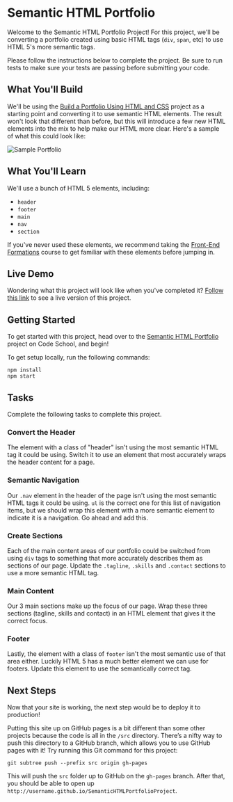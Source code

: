 # Semantic HTML Portfolio

Welcome to the Semantic HTML Portfolio Project! For this project, we'll be converting a portfolio created using basic HTML tags (`div`, `span`, etc) to use HTML 5's more semantic tags.

Please follow the instructions below to complete the project. Be sure to run tests to make sure your tests are passing before submitting your code.

## What You'll Build

We'll be using the [Build a Portfolio Using HTML and CSS](https://www.codeschool.com/projects/build-a-portfolio-using-html-and-css) project as a starting point and converting it to use semantic HTML elements. The result won't look that different than before, but this will introduce a few new HTML elements into the mix to help make our HTML more clear. Here's a sample of what this could look like:

![Sample Portfolio](http://courseware.codeschool.com.s3.amazonaws.com/projects/semantic-html-portfolio-project.png)


## What You'll Learn

We'll use a bunch of HTML 5 elements, including:

- `header`
- `footer`
- `main`
- `nav`
- `section`

If you've never used these elements, we recommend taking the [Front-End Formations](https://www.codeschool.com/courses/front-end-formations) course to get familiar with these elements before jumping in.

## Live Demo

Wondering what this project will look like when you've completed it? [Follow this link](https://cristytarantino.github.io/SemanticHTMLPortfolioProject/) to see a live version of this project.


## Getting Started

To get started with this project, head over to the [Semantic HTML Portfolio](https://www.codeschool.com/projects/semantic-html-portfolio-project) project on Code School, and begin!

To get setup locally, run the following commands:

```
npm install
npm start
```

## Tasks

Complete the following tasks to complete this project.

### Convert the Header

The element with a class of "header" isn't using the most semantic HTML tag it could be using. Switch it to use an element that most accurately wraps the header content for a page.

### Semantic Navigation

Our `.nav` element in the header of the page isn't using the most semantic HTML tags it could be using. `ul` is the correct one for this list of navigation items, but we should wrap this element with a more semantic element to indicate it is a navigation. Go ahead and add this.

### Create Sections

Each of the main content areas of our portfolio could be switched from using `div` tags to something that more accurately describes them as sections of our page. Update the `.tagline`, `.skills` and `.contact` sections to use a more semantic HTML tag.

### Main Content

Our 3 main sections make up the focus of our page. Wrap these three sections (tagline, skills and contact) in an HTML element that gives it the correct focus.

### Footer

Lastly, the element with a class of `footer` isn't the most semantic use of that area either. Luckily HTML 5 has a much better element we can use for footers. Update this element to use the semantically correct tag.

## Next Steps

Now that your site is working, the next step would be to deploy it to production!

Putting this site up on GitHub pages is a bit different than some other projects because the code is all in the `/src` directory. There’s a nifty way to push this directory to a GitHub branch, which allows you to use GitHub pages with it! Try running this Git command for this project:

```
git subtree push --prefix src origin gh-pages
```

This will push the `src` folder up to GitHub on the `gh-pages` branch. After that, you should be able to open up `http://username.github.io/SemanticHTMLPortfolioProject`.
